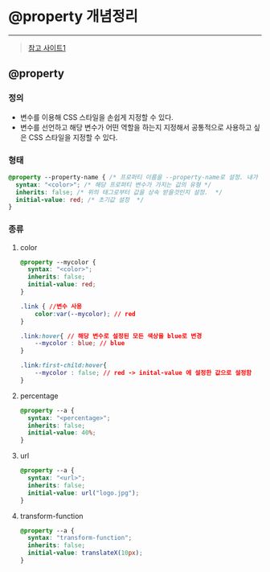 # @property 개념정리 

---

>[참고 사이트1](https://developer.mozilla.org/en-US/docs/Web/CSS/@property)

## @property

### 정의

- 변수를 이용해 CSS 스타일을 손쉽게 지정할 수 있다. 
- 변수를 선언하고 해당 변수가 어떤 역할을 하는지 지정해서 공통적으로 사용하고 싶은 CSS 스타일을 지정할 수 있다. 

### 형태

```css
@property --property-name { /* 프로퍼티 이름을 --property-name로 설정. 내가 설정하고싶은 이름으로 변경해도 됨  */
  syntax: "<color>"; /* 해당 프로퍼티 변수가 가지는 값의 유형 */
  inherits: false; /* 위의 태그로부터 값을 상속 받을것인지 설정.  */
  initial-value: red; /* 초기값 설정  */
}
```

### 종류

1. color

   ```css
   @property --mycolor { 
     syntax: "<color>"; 
     inherits: false; 
     initial-value: red; 
   }
   
   .link { //변수 사용 
       color:var(--mycolor); // red
   }
   
   .link:hover{ // 해당 변수로 설정된 모든 색상을 blue로 변경 
       --mycolor : blue; // blue
   }
   
   .link:first-child:hover{ 
       --mycolor : false; // red -> inital-value 에 설정한 값으로 설정함 
   }
   ```

2. percentage

   ```css
   @property --a { 
     syntax: "<percentage>"; 
     inherits: false; 
     initial-value: 40%; 
   }
   ```

3. url

   ```css
   @property --a { 
     syntax: "<url>"; 
     inherits: false; 
     initial-value: url("logo.jpg"); 
   }
   ```

4. transform-function

   ```css
   @property --a { 
     syntax: "transform-function"; 
     inherits: false; 
     initial-value: translateX(10px); 
   }
   ```

   